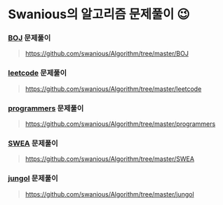 # Swanious의 알고리즘 문제풀이 😉

### [BOJ](https://solved.ac/) 문제풀이

> https://github.com/swanious/Algorithm/tree/master/BOJ



### [leetcode](https://leetcode.com/) 문제풀이

> https://github.com/swanious/Algorithm/tree/master/leetcode



### [programmers](https://programmers.co.kr/) 문제풀이

> https://github.com/swanious/Algorithm/tree/master/programmers



### [SWEA](https://swexpertacademy.com/main/main.do) 문제풀이

> https://github.com/swanious/Algorithm/tree/master/SWEA



### [jungol](http://www.jungol.co.kr/) 문제풀이

> https://github.com/swanious/Algorithm/tree/master/jungol

